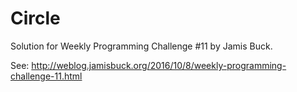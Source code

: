 # Circle

Solution for Weekly Programming Challenge #11 by Jamis Buck.

See:
http://weblog.jamisbuck.org/2016/10/8/weekly-programming-challenge-11.html
